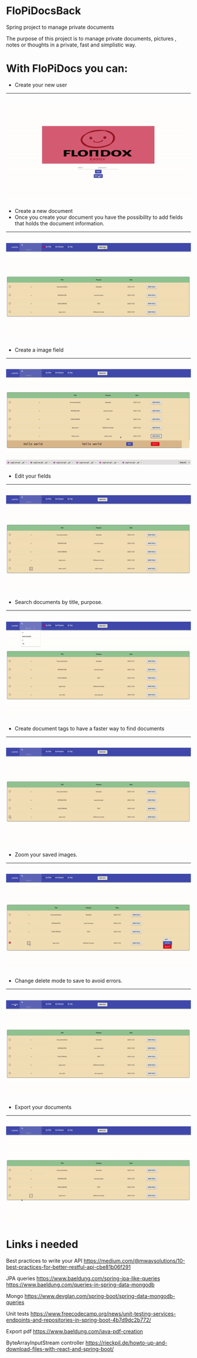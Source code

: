 # FloPiDocsBack
Spring project to manage private documents

The purpose of this project is to manage private documents, pictures , notes or thoughts in a private, fast and simplistic way.

# With FloPiDocs you can:

- Create your new user
---
![Alt Text](https://github.com/delalama/FloPiDocsBack/blob/master/docu/gifs/1-New%20user%20and%20login.gif)
---

- Create a new document
- Once you create your document you have the possibility to add fields that holds the document information.
---
![Alt Text](https://github.com/delalama/FloPiDocsBack/blob/master/docu/gifs/2-%20New%20document.gif)
---

- Create a image field
---
![Alt Text](https://github.com/delalama/FloPiDocsBack/blob/master/docu/gifs/3-ImageField.gif)
---

- Edit your fields
---
![Alt Text](https://github.com/delalama/FloPiDocsBack/blob/master/docu/gifs/4-FieldEdit.gif)
---

- Search documents by title, purpose.
---
![Alt Text](https://github.com/delalama/FloPiDocsBack/blob/master/docu/gifs/4-SearchBy.gif)
---

- Create document tags to have a faster way to find documents
---
![Alt Text](https://github.com/delalama/FloPiDocsBack/blob/master/docu/gifs/5%20-%20createTag.gif)
---

- Zoom your saved images.
---
![Alt Text](https://github.com/delalama/FloPiDocsBack/blob/master/docu/gifs/5-%20ImageZoom.gif)
---

- Change delete mode to save to avoid errors.
---
![Alt Text](https://github.com/delalama/FloPiDocsBack/blob/master/docu/gifs/7-SaveDelete.gif)
---

- Export your documents
---
![Alt Text](https://github.com/delalama/FloPiDocsBack/blob/master/docu/gifs/8-exportDocument.gif)
---


# Links i needed

Best practices to write your API
https://medium.com/@mwaysolutions/10-best-practices-for-better-restful-api-cbe81b06f291

JPA queries
https://www.baeldung.com/spring-jpa-like-queries
https://www.baeldung.com/queries-in-spring-data-mongodb

Mongo
https://www.devglan.com/spring-boot/spring-data-mongodb-queries

Unit tests
https://www.freecodecamp.org/news/unit-testing-services-endpoints-and-repositories-in-spring-boot-4b7d9dc2b772/

Export pdf
https://www.baeldung.com/java-pdf-creation

ByteArrayInputStream controller
https://rieckpil.de/howto-up-and-download-files-with-react-and-spring-boot/



